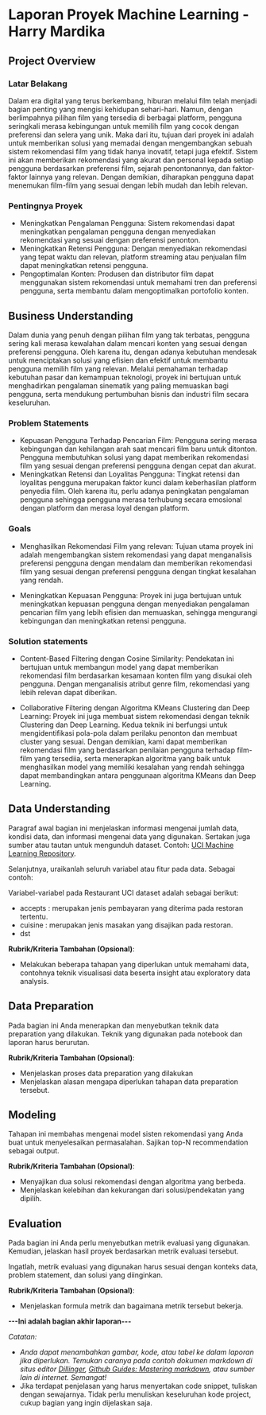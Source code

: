 # Laporan Proyek Machine Learning - Harry Mardika

## Project Overview

### Latar Belakang
Dalam era digital yang terus berkembang, hiburan melalui film telah menjadi bagian penting yang mengisi kehidupan sehari-hari. Namun, dengan berlimpahnya pilihan film yang tersedia di berbagai platform, pengguna seringkali merasa kebingungan untuk memilih film yang cocok dengan preferensi dan selera yang unik. Maka dari itu, tujuan dari proyek ini adalah untuk memberikan solusi yang memadai dengan mengembangkan sebuah sistem rekomendasi film yang tidak hanya inovatif, tetapi juga efektif. Sistem ini akan memberikan rekomendasi yang akurat dan personal kepada setiap pengguna berdasarkan preferensi film, sejarah penontonannya, dan faktor-faktor lainnya yang relevan. Dengan demikian, diharapkan pengguna dapat menemukan film-film yang sesuai dengan lebih mudah dan lebih relevan.

### Pentingnya Proyek
- Meningkatkan Pengalaman Pengguna: Sistem rekomendasi dapat meningkatkan pengalaman pengguna dengan menyediakan rekomendasi yang sesuai dengan preferensi penonton.
- Meningkatkan Retensi Pengguna: Dengan menyediakan rekomendasi yang tepat waktu dan relevan, platform streaming atau penjualan film dapat meningkatkan retensi pengguna.
- Pengoptimalan Konten: Produsen dan distributor film dapat menggunakan sistem rekomendasi untuk memahami tren dan preferensi pengguna, serta membantu dalam mengoptimalkan portofolio konten.

## Business Understanding
Dalam dunia yang penuh dengan pilihan film yang tak terbatas, pengguna sering kali merasa kewalahan dalam mencari konten yang sesuai dengan preferensi pengguna. Oleh karena itu, dengan adanya kebutuhan mendesak untuk menciptakan solusi yang efisien dan efektif untuk membantu pengguna memilih film yang relevan. Melalui pemahaman terhadap kebutuhan pasar dan kemampuan teknologi, proyek ini bertujuan untuk menghadirkan pengalaman sinematik yang paling memuaskan bagi pengguna, serta mendukung pertumbuhan bisnis dan industri film secara keseluruhan.

### Problem Statements
- Kepuasan Pengguna Terhadap Pencarian Film: Pengguna sering merasa kebingungan dan kehilangan arah saat mencari film baru untuk ditonton. Pengguna membutuhkan solusi yang dapat memberikan rekomendasi film yang sesuai dengan preferensi pengguna dengan cepat dan akurat.
- Meningkatkan Retensi dan Loyalitas Pengguna: Tingkat retensi dan loyalitas pengguna merupakan faktor kunci dalam keberhasilan platform penyedia film. Oleh karena itu, perlu adanya peningkatan pengalaman pengguna sehingga pengguna merasa terhubung secara emosional dengan platform dan merasa loyal dengan platform.

### Goals
- Menghasilkan Rekomendasi Film yang relevan: Tujuan utama proyek ini adalah mengembangkan sistem rekomendasi yang dapat menganalisis preferensi pengguna dengan mendalam dan memberikan rekomendasi film yang sesuai dengan preferensi pengguna dengan tingkat kesalahan yang rendah.

- Meningkatkan Kepuasan Pengguna: Proyek ini juga bertujuan untuk meningkatkan kepuasan pengguna dengan menyediakan pengalaman pencarian film yang lebih efisien dan memuaskan, sehingga mengurangi kebingungan dan meningkatkan retensi pengguna.

### Solution statements
- Content-Based Filtering dengan Cosine Similarity: Pendekatan ini bertujuan untuk membangun model yang dapat memberikan rekomendasi film berdasarkan kesamaan konten film yang disukai oleh pengguna. Dengan menganalisis atribut genre film, rekomendasi yang lebih relevan dapat diberikan.

- Collaborative Filtering dengan Algoritma KMeans Clustering dan Deep Learning: Proyek ini juga membuat sistem rekomendasi dengan teknik Clustering dan Deep Learning. Kedua teknik ini berfungsi untuk mengidentifikasi pola-pola dalam perilaku penonton dan membuat cluster yang sesuai. Dengan demikian, kami dapat memberikan rekomendasi film yang berdasarkan penilaian pengguna terhadap film-film yang tersediia, serta menerapkan algoritma yang baik untuk menghasilkan model yang memiliki kesalahan yang rendah sehingga dapat membandingkan antara penggunaan algoritma KMeans dan Deep Learning.

## Data Understanding
Paragraf awal bagian ini menjelaskan informasi mengenai jumlah data, kondisi data, dan informasi mengenai data yang digunakan. Sertakan juga sumber atau tautan untuk mengunduh dataset. Contoh: [UCI Machine Learning Repository](https://archive.ics.uci.edu/ml/datasets/Restaurant+%26+consumer+data).

Selanjutnya, uraikanlah seluruh variabel atau fitur pada data. Sebagai contoh:  

Variabel-variabel pada Restaurant UCI dataset adalah sebagai berikut:
- accepts : merupakan jenis pembayaran yang diterima pada restoran tertentu.
- cuisine : merupakan jenis masakan yang disajikan pada restoran.
- dst

**Rubrik/Kriteria Tambahan (Opsional)**:
- Melakukan beberapa tahapan yang diperlukan untuk memahami data, contohnya teknik visualisasi data beserta insight atau exploratory data analysis.

## Data Preparation
Pada bagian ini Anda menerapkan dan menyebutkan teknik data preparation yang dilakukan. Teknik yang digunakan pada notebook dan laporan harus berurutan.

**Rubrik/Kriteria Tambahan (Opsional)**: 
- Menjelaskan proses data preparation yang dilakukan
- Menjelaskan alasan mengapa diperlukan tahapan data preparation tersebut.

## Modeling
Tahapan ini membahas mengenai model sisten rekomendasi yang Anda buat untuk menyelesaikan permasalahan. Sajikan top-N recommendation sebagai output.

**Rubrik/Kriteria Tambahan (Opsional)**: 
- Menyajikan dua solusi rekomendasi dengan algoritma yang berbeda.
- Menjelaskan kelebihan dan kekurangan dari solusi/pendekatan yang dipilih.

## Evaluation
Pada bagian ini Anda perlu menyebutkan metrik evaluasi yang digunakan. Kemudian, jelaskan hasil proyek berdasarkan metrik evaluasi tersebut.

Ingatlah, metrik evaluasi yang digunakan harus sesuai dengan konteks data, problem statement, dan solusi yang diinginkan.

**Rubrik/Kriteria Tambahan (Opsional)**: 
- Menjelaskan formula metrik dan bagaimana metrik tersebut bekerja.

**---Ini adalah bagian akhir laporan---**

_Catatan:_
- _Anda dapat menambahkan gambar, kode, atau tabel ke dalam laporan jika diperlukan. Temukan caranya pada contoh dokumen markdown di situs editor [Dillinger](https://dillinger.io/), [Github Guides: Mastering markdown](https://guides.github.com/features/mastering-markdown/), atau sumber lain di internet. Semangat!_
- Jika terdapat penjelasan yang harus menyertakan code snippet, tuliskan dengan sewajarnya. Tidak perlu menuliskan keseluruhan kode project, cukup bagian yang ingin dijelaskan saja.
